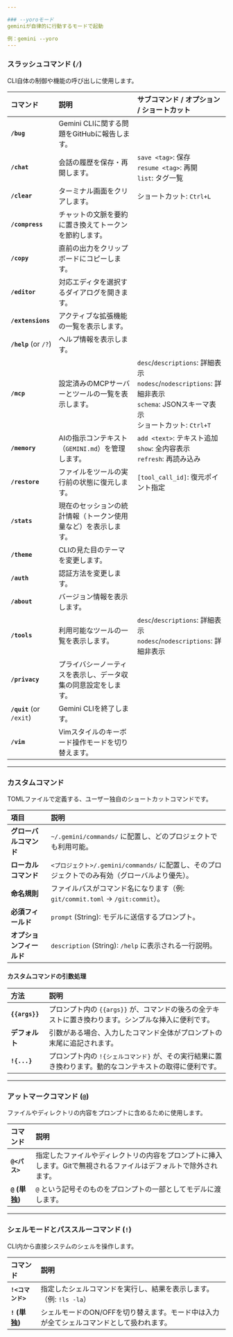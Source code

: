 ```yaml
---

### --yoroモード 
geminiが自律的に行動するモードで起動

例：gemini --yoro
---
```



### スラッシュコマンド (`/`)
CLI自体の制御や機能の呼び出しに使用します。

| コマンド | 説明 | サブコマンド / オプション / ショートカット |
| :--- | :--- | :--- |
| **`/bug`** | Gemini CLIに関する問題をGitHubに報告します。 | |
| **`/chat`** | 会話の履歴を保存・再開します。 | `save <tag>`: 保存<br>`resume <tag>`: 再開<br>`list`: タグ一覧 |
| **`/clear`** | ターミナル画面をクリアします。 | ショートカット: `Ctrl+L` |
| **`/compress`** | チャットの文脈を要約に置き換えてトークンを節約します。 | |
| **`/copy`** | 直前の出力をクリップボードにコピーします。 | |
| **`/editor`** | 対応エディタを選択するダイアログを開きます。 | |
| **`/extensions`** | アクティブな拡張機能の一覧を表示します。 | |
| **`/help`** (or `/?`) | ヘルプ情報を表示します。 | |
| **`/mcp`** | 設定済みのMCPサーバーとツールの一覧を表示します。 | `desc`/`descriptions`: 詳細表示<br>`nodesc`/`nodescriptions`: 詳細非表示<br>`schema`: JSONスキーマ表示<br>ショートカット: `Ctrl+T` |
| **`/memory`** | AIの指示コンテキスト（`GEMINI.md`）を管理します。 | `add <text>`: テキスト追加<br>`show`: 全内容表示<br>`refresh`: 再読み込み |
| **`/restore`** | ファイルをツールの実行前の状態に復元します。 | `[tool_call_id]`: 復元ポイント指定 |
| **`/stats`** | 現在のセッションの統計情報（トークン使用量など）を表示します。 | |
| **`/theme`** | CLIの見た目のテーマを変更します。 | |
| **`/auth`** | 認証方法を変更します。 | |
| **`/about`** | バージョン情報を表示します。 | |
| **`/tools`** | 利用可能なツールの一覧を表示します。 | `desc`/`descriptions`: 詳細表示<br>`nodesc`/`nodescriptions`: 詳細非表示 |
| **`/privacy`** | プライバシーノーティスを表示し、データ収集の同意設定をします。 | |
| **`/quit`** (or `/exit`) | Gemini CLIを終了します。 | |
| **`/vim`** | Vimスタイルのキーボード操作モードを切り替えます。 | |

---

### カスタムコマンド
TOMLファイルで定義する、ユーザー独自のショートカットコマンドです。

| 項目 | 説明 |
| :--- | :--- |
| **グローバルコマンド** | `~/.gemini/commands/` に配置し、どのプロジェクトでも利用可能。 |
| **ローカルコマンド** | `<プロジェクト>/.gemini/commands/` に配置し、そのプロジェクトでのみ有効（グローバルより優先）。 |
| **命名規則** | ファイルパスがコマンド名になります（例: `git/commit.toml` → `/git:commit`）。 |
| **必須フィールド** | `prompt` (String): モデルに送信するプロンプト。 |
| **オプションフィールド** | `description` (String): `/help` に表示される一行説明。 |

#### **カスタムコマンドの引数処理**

| 方法 | 説明 |
| :--- | :--- |
| **`{{args}}`** | プロンプト内の `{{args}}` が、コマンドの後ろの全テキストに置き換わります。シンプルな挿入に便利です。 |
| **デフォルト** | 引数がある場合、入力したコマンド全体がプロンプトの末尾に追記されます。 |
| **`!{...}`** | プロンプト内の `!{シェルコマンド}` が、その実行結果に置き換わります。動的なコンテキストの取得に便利です。 |

---

### アットマークコマンド (`@`)
ファイルやディレクトリの内容をプロンプトに含めるために使用します。

| コマンド | 説明 |
| :--- | :--- |
| **`@<パス>`** | 指定したファイルやディレクトリの内容をプロンプトに挿入します。Gitで無視されるファイルはデフォルトで除外されます。 |
| **`@` (単独)** | `@` という記号そのものをプロンプトの一部としてモデルに渡します。 |

---

### シェルモードとパススルーコマンド (`!`)
CLI内から直接システムのシェルを操作します。

| コマンド | 説明 |
| :--- | :--- |
| **`!<コマンド>`** | 指定したシェルコマンドを実行し、結果を表示します。（例: `!ls -la`） |
| **`!` (単独)** | シェルモードのON/OFFを切り替えます。モード中は入力が全てシェルコマンドとして扱われます。 |
